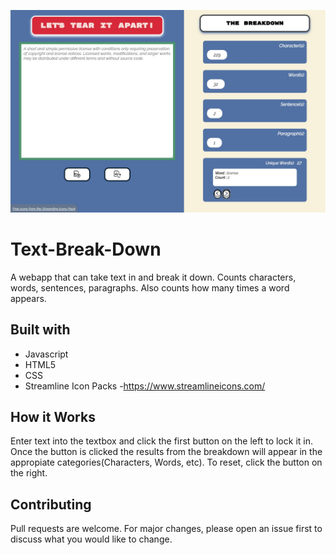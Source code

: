 
![visuals](https://github.com/xvxvdee/Text-Break-Down/blob/master/breakItDownVisuals.jpg)
# Text-Break-Down
A webapp that can take text in and break it down. Counts characters, words, sentences, paragraphs. Also counts how many times a word appears.

## Built with
- Javascript
- HTML5
- CSS
- Streamline Icon Packs 
  -https://www.streamlineicons.com/

## How it Works
Enter text into the textbox and click the first button on the left to lock it in. Once the button is clicked the results from the breakdown will appear in the appropiate categories(Characters, Words, etc). To reset, click the button on the right.

## Contributing
Pull requests are welcome. For major changes, please open an issue first to discuss what you would like to change.

